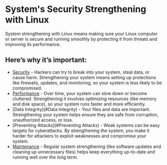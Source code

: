 # System's Security Strengthening with Linux

System strengthening with Linux means making sure your Linux computer or server is secure and running smoothly by protecting it from threats and improving its performance.

## Here’s why it’s important:

- [Security](#Security) - Hackers can try to break into your system, steal data, or cause harm. Strengthening your system means setting up protections like firewalls, updates, and monitoring, so your system is less likely to be compromised.
- [Performance](#Performance) - Over time, your system can slow down or become cluttered. Strengthening it involves optimizing resources (like memory and disk space), so your system runs faster and more efficiently.
- [Data Integrity](#Data Integrity) - Your files and data are important. Strengthening your system helps ensure they are safe from corruption, unauthorized access, or loss.
- [Preventing Attacks](#Preventing Attacks) - Weak systems can be easy targets for cyberattacks. By strengthening the system, you make it harder for attackers to exploit weaknesses and compromise your system.
- [Maintenance](#Maintenance) - Regular system strengthening (like software updates and cleaning up unnecessary files) helps keep everything up-to-date and running well over the long term.
